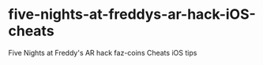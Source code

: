 # five-nights-at-freddys-ar-hack-iOS-cheats
Five Nights at Freddy's AR hack faz-coins Cheats iOS tips

